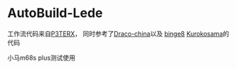 # AutoBuild-Lede
工作流代码来自[P3TERX](https://github.com/P3TERX/Actions-OpenWrt)，
同时参考了[Draco-china](https://github.com/Draco-china/OpenWrt-Actions-LeanAndSnapshot)以及 [binge8](https://github.com/binge8/op) [Kurokosama](https://github.com/Kurokosama)的代码

小马m68s plus测试使用
